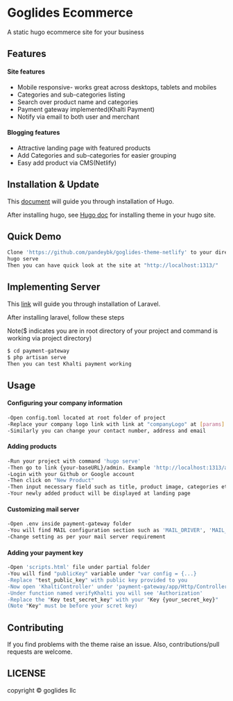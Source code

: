 # Goglides Ecommerce
A static hugo ecommerce site for your business

## Features

#### Site features

- Mobile responsive- works great across desktops, tablets and mobiles
- Categories and sub-categories listing
- Search over product name and categories
- Payment gateway implemented(Khalti Payment)
- Notify via email to both user and merchant

#### Blogging features

- Attractive landing page with featured products
- Add Categories and sub-categories for easier grouping
- Easy add product via CMS(Netlify)


## Installation & Update

This [document](https://gohugo.io/getting-started/installing/) will guide you through installation of Hugo.

After installing hugo, see [Hugo doc](https://gohugo.io/getting-started/quick-start/) for installing theme in your hugo site.

## Quick Demo

```bash
Clone 'https://github.com/pandeybk/goglides-theme-netlify' to your directory
hugo serve
Then you can have quick look at the site at "http://localhost:1313/"
```

## Implementing Server

This [link](https://laravel.com/docs/8.x/installation) will guide you through installation of Laravel.

After installing laravel, follow these steps

Note($ indicates you are in root directory of your project and command is working via project directory)

```bash
$ cd payment-gateway
$ php artisan serve
Then you can test Khalti payment working
```

## Usage

#### Configuring your company information

```bash
-Open config.toml located at root folder of project
-Replace your company logo link with link at "companyLogo" at [params]
-Similarly you can change your contact number, address and email
```

#### Adding products

```bash
-Run your project with command 'hugo serve'
-Then go to link {your-baseURL}/admin. Example 'http://localhost:1313/admin'
-Login with your Github or Google account
-Then click on "New Product"
-Then input necessary field such as title, product image, categories etc
-Your newly added product will be displayed at landing page
```

#### Customizing mail server

```bash
-Open .env inside payment-gateway folder
-You will find MAIL configuration section such as 'MAIL_DRIVER', 'MAIL_HOST' .., etc
-Change setting as per your mail server requirement
```

#### Adding your payment key

```bash
-Open 'scripts.html' file under partial folder
-You will find "publicKey" variable under "var config = {...}
-Replace "test_public_key" with public key provided to you
-Now open 'KhaltiController' under 'payment-gateway/app/Http/Controllers'
-Under function named verifyKhalti you will see 'Authorization'
-Replace the "Key test_secret_key" with your "Key {your_secret_key}"
(Note "Key" must be before your scret key)
```

## Contributing

If you find problems with the theme raise an issue. Also, contributions/pull requests are welcome.

## LICENSE
copyright © goglides llc
